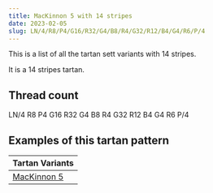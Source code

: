 ```yaml
---
title: MacKinnon 5 with 14 stripes
date: 2023-02-05
slug: LN/4/R8/P4/G16/R32/G4/B8/R4/G32/R12/B4/G4/R6/P/4
---
```

This is a list of all the tartan sett variants with 14 stripes.

It is a 14 stripes tartan.


## Thread count
LN/4 R8 P4 G16 R32 G4 B8 R4 G32 R12 B4 G4 R6 P/4

## Examples of this tartan pattern

| Tartan Variants |
|---------------|
| [MacKinnon 5](/variants/ln/4/r8/p4/g16/r32/g4/b8/r4/g32/r12/b4/g4/r6/p/4-b304080-g008000-lne0e0e0-p800080-rc00000)||
